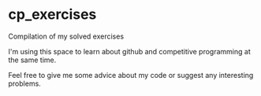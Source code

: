 # cp_exercises
Compilation of my solved exercises

I'm using this space to learn about github and competitive programming at the same time. 

Feel free to give me some advice about my code or suggest any interesting problems.
